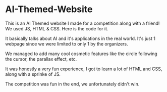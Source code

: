 # AI-Themed-Website
This is an AI Themed website I made for a competition along with a friend! We used JS, HTML &amp; CSS. Here is the code for it.

It basically talks about AI and it's applications in the real world. It's just 1 webpage since we were limited to only 1 by the organizers. 

We managed to add many cool cosmetic features like the circle following the cursor, the parallax effect, etc.

It was honestly a very fun experience, I got to learn a lot of HTML and CSS, along with a sprinke of JS.

The competition was fun in the end, we unfortunately didn't win. 